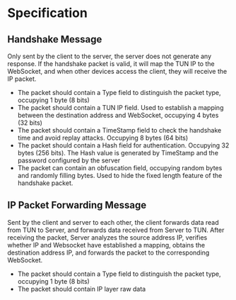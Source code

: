 # Specification

## Handshake Message

Only sent by the client to the server, the server does not generate any response. If the handshake packet is valid, it will map the TUN IP to the WebSocket, and when other devices access the client, they will receive the IP packet.

- The packet should contain a Type field to distinguish the packet type, occupying 1 byte (8 bits)
- The packet should contain a TUN IP field. Used to establish a mapping between the destination address and WebSocket, occupying 4 bytes (32 bits)
- The packet should contain a TimeStamp field to check the handshake time and avoid replay attacks. Occupying 8 bytes (64 bits)
- The packet should contain a Hash field for authentication. Occupying 32 bytes (256 bits). The Hash value is generated by TimeStamp and the password configured by the server
- The packet can contain an obfuscation field, occupying random bytes and randomly filling bytes. Used to hide the fixed length feature of the handshake packet.

## IP Packet Forwarding Message

Sent by the client and server to each other, the client forwards data read from TUN to Server, and forwards data received from Server to TUN. After receiving the packet, Server analyzes the source address IP, verifies whether IP and Websocket have established a mapping, obtains the destination address IP, and forwards the packet to the corresponding WebSocket.

- The packet should contain a Type field to distinguish the packet type, occupying 1 byte (8 bits)
- The packet should contain IP layer raw data

